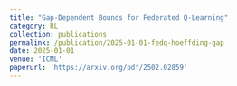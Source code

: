 ```yaml
---
title: "Gap-Dependent Bounds for Federated Q-Learning"
category: RL
collection: publications
permalink: /publication/2025-01-01-fedq-hoeffding-gap
date: 2025-01-01
venue: 'ICML'
paperurl: 'https://arxiv.org/pdf/2502.02859'
---
```

